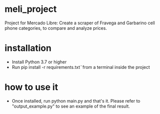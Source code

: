 # meli_project
Project for Mercado Libre: Create a scraper of Fravega and Garbarino cell phone categories, to compare and analyze prices.

# installation
* Install Python 3.7 or higher
* Run pip install -r requirements.txt¨from a terminal inside the project

# how to use it
* Once installed, run python main.py and that's it. Please refer to "output_example.py" to see an example of the final result.

